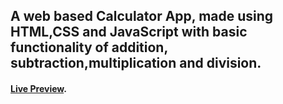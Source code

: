 ## A web based Calculator App, made using HTML,CSS and JavaScript with basic functionality of addition, subtraction,multiplication and division.
#### [Live Preview](https://aksingh-itdev.github.io/js-Calculator/).
